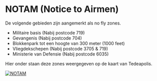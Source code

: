 # NOTAM (Notice to Airmen)

De volgende gebieden zijn aangemerkt als no fly zones.

- Militaire basis (Nabij postcode 719)
- Gevangenis (Nabij postcode 704)
- Blokkenpark tot een hoogte van 300 meter (1000 feet)
- Vliegdekschepen (Nabij postcode 3705 & 719)
- Ministerie van Defensie (Nabij postcode 6035)

Hier onder staan deze zones weergegeven op de kaart van Tedeapolis.

<a href='https://postimg.cc/ft1LjCT6' target='_blank'><img src='https://i.postimg.cc/rswrTY6F/NOTAM.png' border='0' alt='NOTAM'/></a>
